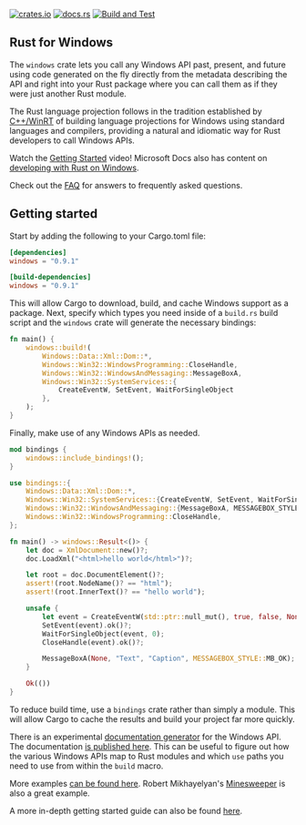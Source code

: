 [![crates.io](https://img.shields.io/crates/v/windows.svg)](https://crates.io/crates/windows)
[![docs.rs](https://docs.rs/windows/badge.svg)](https://docs.rs/windows)
[![Build and Test](https://github.com/microsoft/windows-rs/workflows/Build%20and%20Test/badge.svg?event=push)](https://github.com/microsoft/windows-rs/actions)

## Rust for Windows

The `windows` crate lets you call any Windows API past, present, and future using code generated on the fly directly from the metadata describing the API and right into your Rust package where you can call them as if they were just another Rust module.

The Rust language projection follows in the tradition established by [C++/WinRT](https://github.com/microsoft/cppwinrt) of building language projections for Windows using standard languages and compilers, providing a natural and idiomatic way for Rust developers to call Windows APIs.

Watch the [Getting Started](https://www.youtube.com/watch?v=LajquCjHXK4) video! Microsoft Docs also has content on [developing with Rust on Windows](https://docs.microsoft.com/en-us/windows/dev-environment/rust/).

Check out the [FAQ](./docs/FAQ.md) for answers to frequently asked questions.

## Getting started

Start by adding the following to your Cargo.toml file:

```toml
[dependencies]
windows = "0.9.1"

[build-dependencies]
windows = "0.9.1"
```

This will allow Cargo to download, build, and cache Windows support as a package. Next, specify which types you need inside of a `build.rs` build script and the `windows` crate will generate the necessary bindings:

```rust
fn main() {
    windows::build!(
        Windows::Data::Xml::Dom::*,
        Windows::Win32::WindowsProgramming::CloseHandle,
        Windows::Win32::WindowsAndMessaging::MessageBoxA,
        Windows::Win32::SystemServices::{
            CreateEventW, SetEvent, WaitForSingleObject
        },
    );
}
```

Finally, make use of any Windows APIs as needed.

```rust
mod bindings {
    windows::include_bindings!();
}

use bindings::{
    Windows::Data::Xml::Dom::*,
    Windows::Win32::SystemServices::{CreateEventW, SetEvent, WaitForSingleObject},
    Windows::Win32::WindowsAndMessaging::{MessageBoxA, MESSAGEBOX_STYLE},
    Windows::Win32::WindowsProgramming::CloseHandle,
};

fn main() -> windows::Result<()> {
    let doc = XmlDocument::new()?;
    doc.LoadXml("<html>hello world</html>")?;

    let root = doc.DocumentElement()?;
    assert!(root.NodeName()? == "html");
    assert!(root.InnerText()? == "hello world");

    unsafe {
        let event = CreateEventW(std::ptr::null_mut(), true, false, None);
        SetEvent(event).ok()?;
        WaitForSingleObject(event, 0);
        CloseHandle(event).ok()?;

        MessageBoxA(None, "Text", "Caption", MESSAGEBOX_STYLE::MB_OK);
    }

    Ok(())
}
```

To reduce build time, use a `bindings` crate rather than simply a module. This will allow Cargo to cache the results and build your project far more quickly.

There is an experimental [documentation generator](https://github.com/microsoft/windows-docs-rs) for the Windows API. The documentation [is published here](https://microsoft.github.io/windows-docs-rs/). This can be useful to figure out how the various Windows APIs map to Rust modules and which `use` paths you need to use from within the `build` macro.

More examples [can be found here](examples). Robert Mikhayelyan's [Minesweeper](https://github.com/robmikh/minesweeper-rs) is also a great example.

A more in-depth getting started guide can also be found [here](docs/getting-started.md).
